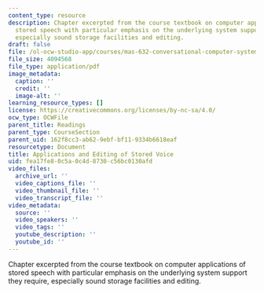 ```yaml
---
content_type: resource
description: Chapter excerpted from the course textbook on computer applications of
  stored speech with particular emphasis on the underlying system support they require,
  especially sound storage facilities and editing.
draft: false
file: /ol-ocw-studio-app/courses/mas-632-conversational-computer-systems-fall-2008/fea17fe80c5a0c4d8730c56bc0130afd_shmandt_txt_ch4.pdf
file_size: 4094568
file_type: application/pdf
image_metadata:
  caption: ''
  credit: ''
  image-alt: ''
learning_resource_types: []
license: https://creativecommons.org/licenses/by-nc-sa/4.0/
ocw_type: OCWFile
parent_title: Readings
parent_type: CourseSection
parent_uid: 162f8cc3-ab62-9ebf-bf11-9334b6618eaf
resourcetype: Document
title: Applications and Editing of Stored Voice
uid: fea17fe8-0c5a-0c4d-8730-c56bc0130afd
video_files:
  archive_url: ''
  video_captions_file: ''
  video_thumbnail_file: ''
  video_transcript_file: ''
video_metadata:
  source: ''
  video_speakers: ''
  video_tags: ''
  youtube_description: ''
  youtube_id: ''
---
```

Chapter excerpted from the course textbook on computer applications of stored speech with particular emphasis on the underlying system support they require, especially sound storage facilities and editing.